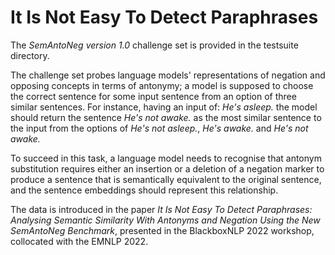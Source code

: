 # It Is Not Easy To Detect Paraphrases

The *SemAntoNeg version 1.0* challenge set is provided in the testsuite directory.

The challenge set probes language models' representations of negation and opposing concepts in terms of antonymy; 
a model is supposed to choose the correct sentence for some input sentence from an option of three similar sentences. 
For instance, having an input of: *He's asleep.* the model should return the sentence *He's not awake.* as the most similar sentence to the input 
from the options of *He's not asleep.*, *He's awake.* and *He's not awake.*

To succeed in this task, a language model needs to recognise that antonym substitution requires either an insertion or a deletion of a negation marker to produce 
a sentence that is semantically equivalent to the original sentence, and the sentence embeddings should represent this relationship.

The data is introduced in the paper *It Is Not Easy To Detect Paraphrases: Analysing Semantic Similarity With Antonyms and Negation Using the New SemAntoNeg Benchmark*,
presented in the BlackboxNLP 2022 workshop, collocated with the EMNLP 2022.
